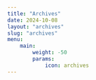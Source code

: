 ```yaml
---
title: "Archives"
date: 2024-10-08
layout: "archives"
slug: "archives"
menu:
    main:
        weight: -50
        params: 
            icon: archives
---
```

